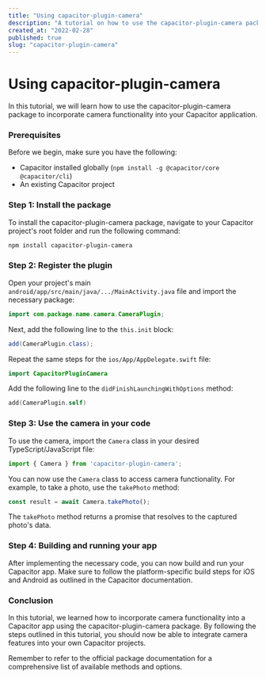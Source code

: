 ```yaml
---
title: "Using capacitor-plugin-camera"
description: "A tutorial on how to use the capacitor-plugin-camera package"
created_at: "2022-02-28"
published: true
slug: "capacitor-plugin-camera"
---
```


# Using capacitor-plugin-camera

In this tutorial, we will learn how to use the capacitor-plugin-camera package to incorporate camera functionality into your Capacitor application.

### Prerequisites

Before we begin, make sure you have the following:

- Capacitor installed globally (`npm install -g @capacitor/core @capacitor/cli`)
- An existing Capacitor project

### Step 1: Install the package

To install the capacitor-plugin-camera package, navigate to your Capacitor project's root folder and run the following command:

```bash
npm install capacitor-plugin-camera
```

### Step 2: Register the plugin

Open your project's main `android/app/src/main/java/.../MainActivity.java` file and import the necessary package:

```java
import com.package.name.camera.CameraPlugin;
```

Next, add the following line to the `this.init` block:

```java
add(CameraPlugin.class);
```

Repeat the same steps for the `ios/App/AppDelegate.swift` file:

```swift
import CapacitorPluginCamera
```

Add the following line to the `didFinishLaunchingWithOptions` method:

```swift
add(CameraPlugin.self)
```

### Step 3: Use the camera in your code

To use the camera, import the `Camera` class in your desired TypeScript/JavaScript file:

```typescript
import { Camera } from 'capacitor-plugin-camera';
```

You can now use the `Camera` class to access camera functionality. For example, to take a photo, use the `takePhoto` method:

```typescript
const result = await Camera.takePhoto();
```

The `takePhoto` method returns a promise that resolves to the captured photo's data.

### Step 4: Building and running your app

After implementing the necessary code, you can now build and run your Capacitor app. Make sure to follow the platform-specific build steps for iOS and Android as outlined in the Capacitor documentation.

### Conclusion

In this tutorial, we learned how to incorporate camera functionality into a Capacitor app using the capacitor-plugin-camera package. By following the steps outlined in this tutorial, you should now be able to integrate camera features into your own Capacitor projects.

Remember to refer to the official package documentation for a comprehensive list of available methods and options.